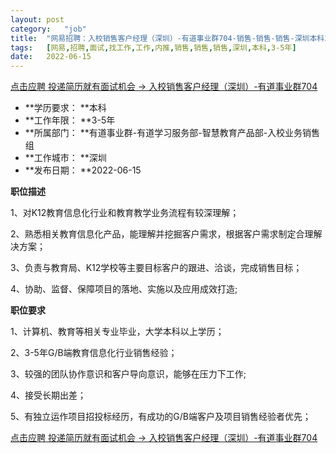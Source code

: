 ```yaml
---
layout:	post
category:	"job"
title:	"网易招聘：入校销售客户经理（深圳）-有道事业群704-销售-销售-销售-深圳本科3-5年"
tags:	[网易,招聘,面试,找工作,工作,内推,销售,销售,销售,深圳,本科,3-5年]
date:	2022-06-15
---
```


[点击应聘 投递简历就有面试机会 ->  入校销售客户经理（深圳）-有道事业群704](http://mobile.bole.netease.com/bole/boleDetail?id=40776&employeeId=346f03c3cda5f04c&key=all)



- **学历要求： **本科
- **工作年限： **3-5年
- **所属部门： **有道事业群-有道学习服务部-智慧教育产品部-入校业务销售组
- **工作城市： **深圳
- **发布日期： **2022-06-15



**职位描述**

1、对K12教育信息化行业和教育教学业务流程有较深理解；

2、熟悉相关教育信息化产品，能理解并挖掘客户需求，根据客户需求制定合理解决方案；

3、负责与教育局、K12学校等主要目标客户的跟进、洽谈，完成销售目标；

4、协助、监督、保障项目的落地、实施以及应用成效打造;



**职位要求**

1、计算机、教育等相关专业毕业，大学本科以上学历；

2、3-5年G/B端教育信息化行业销售经验；

3、较强的团队协作意识和客户导向意识，能够在压力下工作;

4、接受长期出差；

5、有独立运作项目招投标经历，有成功的G/B端客户及项目销售经验者优先；



[点击应聘 投递简历就有面试机会 ->  入校销售客户经理（深圳）-有道事业群704](http://mobile.bole.netease.com/bole/boleDetail?id=40776&employeeId=346f03c3cda5f04c&key=all)